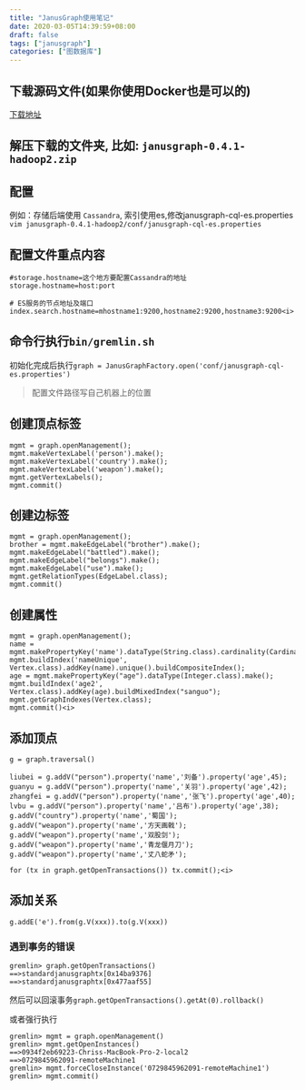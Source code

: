 ```yaml
---
title: "JanusGraph使用笔记"
date: 2020-03-05T14:39:59+08:00
draft: false
tags: ["janusgraph"]
categories: ["图数据库"]
---
```


## 下载源码文件(如果你使用Docker也是可以的)
  [下载地址](https://github.com/JanusGraph/janusgraph/releases)

## 解压下载的文件夹, 比如: `janusgraph-0.4.1-hadoop2.zip`

## 配置
例如：存储后端使用 `Cassandra`, 索引使用es,修改janusgraph-cql-es.properties
`vim janusgraph-0.4.1-hadoop2/conf/janusgraph-cql-es.properties`

## 配置文件重点内容
```linux
#storage.hostname=这个地方要配置Cassandra的地址
storage.hostname=host:port

# ES服务的节点地址及端口
index.search.hostname=mhostname1:9200,hostname2:9200,hostname3:9200<i>
```

## 命令行执行`bin/gremlin.sh`
初始化完成后执行`graph = JanusGraphFactory.open('conf/janusgraph-cql-es.properties')`
>配置文件路径写自己机器上的位置

## 创建顶点标签
```linux
mgmt = graph.openManagement();
mgmt.makeVertexLabel('person').make();
mgmt.makeVertexLabel('country').make();
mgmt.makeVertexLabel('weapon').make();
mgmt.getVertexLabels();
mgmt.commit()
```

## 创建边标签
```linux
mgmt = graph.openManagement();
brother = mgmt.makeEdgeLabel("brother").make();
mgmt.makeEdgeLabel("battled").make();
mgmt.makeEdgeLabel("belongs").make();
mgmt.makeEdgeLabel("use").make();
mgmt.getRelationTypes(EdgeLabel.class);
mgmt.commit()
```

## 创建属性
```linux
mgmt = graph.openManagement();
name = mgmt.makePropertyKey('name').dataType(String.class).cardinality(Cardinality.SET).make();
mgmt.buildIndex('nameUnique', Vertex.class).addKey(name).unique().buildCompositeIndex();
age = mgmt.makePropertyKey("age").dataType(Integer.class).make();
mgmt.buildIndex('age2', Vertex.class).addKey(age).buildMixedIndex("sanguo");
mgmt.getGraphIndexes(Vertex.class);
mgmt.commit()<i>
```

## 添加顶点
```linux
g = graph.traversal()

liubei = g.addV("person").property('name','刘备').property('age',45);
guanyu = g.addV("person").property('name','关羽').property('age',42);
zhangfei = g.addV("person").property('name','张飞').property('age',40);
lvbu = g.addV("person").property('name','吕布').property('age',38);
g.addV("country").property('name','蜀国');
g.addV("weapon").property('name','方天画戟');
g.addV("weapon").property('name','双股剑');
g.addV("weapon").property('name','青龙偃月刀');
g.addV("weapon").property('name','丈八蛇矛');

for (tx in graph.getOpenTransactions()) tx.commit();<i>
```

## 添加关系
```linux
g.addE('e').from(g.V(xxx)).to(g.V(xxx))
```

### 遇到事务的错误
```linux
gremlin> graph.getOpenTransactions()
==>standardjanusgraphtx[0x14ba9376]
==>standardjanusgraphtx[0x477aaf55]
```
然后可以回滚事务`graph.getOpenTransactions().getAt(0).rollback()`

或者强行执行
```linux
gremlin> mgmt = graph.openManagement()
gremlin> mgmt.getOpenInstances()
==>0934f2eb69223-Chriss-MacBook-Pro-2-local2
==>0729845962091-remoteMachine1
gremlin> mgmt.forceCloseInstance('0729845962091-remoteMachine1') 
gremlin> mgmt.commit()
```
